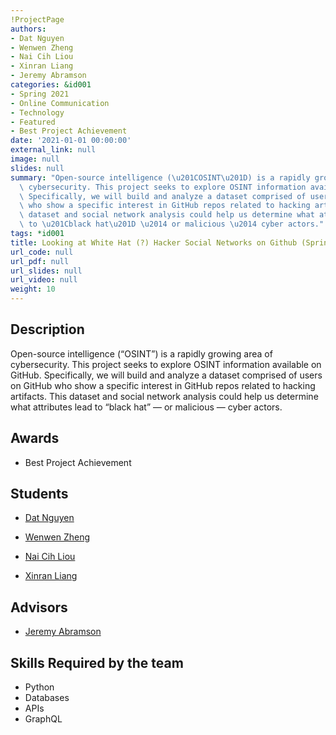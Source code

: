 ```yaml
---
!ProjectPage
authors:
- Dat Nguyen
- Wenwen Zheng
- Nai Cih Liou
- Xinran Liang
- Jeremy Abramson
categories: &id001
- Spring 2021
- Online Communication
- Technology
- Featured
- Best Project Achievement
date: '2021-01-01 00:00:00'
external_link: null
image: null
slides: null
summary: "Open-source intelligence (\u201COSINT\u201D) is a rapidly growing area of\
  \ cybersecurity. This project seeks to explore OSINT information available on GitHub.\
  \ Specifically, we will build and analyze a dataset comprised of users on GitHub\
  \ who show a specific interest in GitHub repos related to hacking artifacts. This\
  \ dataset and social network analysis could help us determine what attributes lead\
  \ to \u201Cblack hat\u201D \u2014 or malicious \u2014 cyber actors."
tags: *id001
title: Looking at White Hat (?) Hacker Social Networks on Github (Spring - 2021)
url_code: null
url_pdf: null
url_slides: null
url_video: null
weight: 10
---
```

## Description

Open-source intelligence (“OSINT”) is a rapidly growing area of cybersecurity. This project seeks to explore OSINT information available on GitHub. Specifically, we will build and analyze a dataset comprised of users on GitHub who show a specific interest in GitHub repos related to hacking artifacts. This dataset and social network analysis could help us determine what attributes lead to “black hat” — or malicious — cyber actors.



## Awards
* Best Project Achievement





## Students

* [Dat Nguyen](../../../author/dat-nguyen)

* [Wenwen Zheng](../../../author/wenwen-zheng)

* [Nai Cih Liou](../../../author/nai-cihliou)

* [Xinran Liang](../../../author/xinran-liang)

## Advisors

* [Jeremy Abramson](../../../author/jeremy-abramson)

## Skills Required by the team


* Python
* Databases
* APIs
* GraphQL